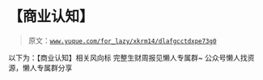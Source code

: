 # 【商业认知】

> 原文：[`www.yuque.com/for_lazy/xkrm14/dlafgcctdxpe73g0`](https://www.yuque.com/for_lazy/xkrm14/dlafgcctdxpe73g0)

<ne-p id="u4dc5fee0" data-lake-id="u4dc5fee0"><ne-text id="u53299c74">以下为：【商业认知】相关风向标</ne-text></ne-p> <ne-p id="uf0baa360" data-lake-id="uf0baa360"><ne-text id="u343c51d3">完整生财周报见懒人专属群~</ne-text></ne-p> <ne-p id="u8c9bc19a" data-lake-id="u8c9bc19a"><ne-text id="u1f4e141e">公众号懒人找资源，懒人专属群分享</ne-text></ne-p>
